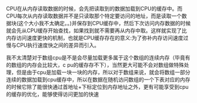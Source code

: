 CPU在从内存读取数据的时候，会先把读取到的数据加载到CPU的缓存中。而CPU每次从内存读取数据并不是只读取那个特定要访问的地址，而是读取一个数据块(这个大小我不太确定。。)并保存到CPU缓存中，然后下次访问内存数据的时候就会先从CPU缓存开始查找，如果找到就不需要再从内存中取。这样就实现了比内存访问速度更快的机制，也就是CPU缓存存在的意义:为了弥补内存访问速度过慢与CPU执行速度快之间的差异而引入。 

我不太清楚对于数组cpu是不是会尽量加载更多属于这个数组的连续内存（毕竟有的数组的内存会比较大，c pu的缓存存不下），当然更大可能不会对数组做特殊处理，但是由于cpu是加载一块一块的内存，所以对于数组来说，就会将数组一部分连续的数据加载到cpu缓存中，所以在数据在随机访问数组的一个下表对应的内存的时候它除了能很快通过首地址+下标定位到内存地址之外，更有可能享受到cpu的缓存的优化，能够使得访问更加的快速

